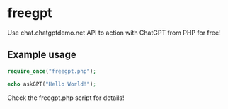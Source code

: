 # freegpt
Use chat.chatgptdemo.net API to action with ChatGPT from PHP for free!

## Example usage

```php
require_once("freegpt.php");

echo askGPT("Hello World!");
```

Check the freegpt.php script for details!
